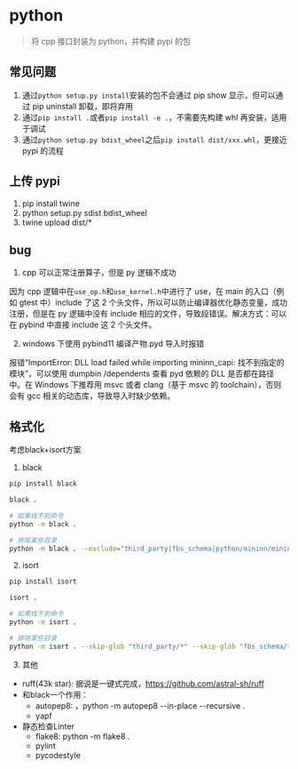 # python

> 将 cpp 接口封装为 python，并构建 pypi 的包

## 常见问题

1. 通过`python setup.py install`安装的包不会通过 pip show 显示，但可以通过 pip uninstall 卸载，即将弃用
2. 通过`pip install .`或者`pip install -e .`，不需要先构建 whl 再安装，适用于调试
3. 通过`python setup.py bdist_wheel`之后`pip install dist/xxx.whl`，更接近 pypi 的流程

## 上传 pypi

1. pip install twine
2. python setup.py sdist bdist_wheel
3. twine upload dist/\*

## bug

1. cpp 可以正常注册算子，但是 py 逻辑不成功

因为 cpp 逻辑中在`use_op.h`和`use_kernel.h`中进行了 use，在 main 的入口（例如 gtest 中）include 了这 2 个头文件，所以可以防止编译器优化静态变量，成功注册，但是在 py 逻辑中没有 include 相应的文件，导致段错误。解决方式：可以在 pybind 中直接 include 这 2 个头文件。

2. windows 下使用 pybind11 编译产物.pyd 导入时报错

报错“ImportError: DLL load failed while importing mininn_capi: 找不到指定的模块”，可以使用 dumpbin /dependents 查看 pyd 依赖的 DLL 是否都在路径中。在 Windows 下推荐用 msvc 或者 clang（基于 msvc 的 toolchain），否则会有 gcc 相关的动态库，导致导入时缺少依赖。

## 格式化

考虑black+isort方案

1. black

```sh
pip install black

black .

# 如果找不到命令
python -m black .

# 排除某些目录
python -m black . --exclude="third_party|fbs_schema|python/mininn/mininn_fbs"
```

2. isort

```sh
pip install isort

isort .

# 如果找不到命令
python -m isort .

# 排除某些目录
python -m isort . --skip-glob "third_party/*" --skip-glob "fbs_schema/*" --skip-glob "python/mininn/mininn_fbs/*"
```

3. 其他

- ruff(43k star): 据说是一键式完成，https://github.com/astral-sh/ruff
- 和black一个作用：
  - autopep8: ，python -m autopep8 --in-place --recursive .
  - yapf
- 静态检查Linter
  - flake8: python -m flake8 .
  - pylint
  - pycodestyle